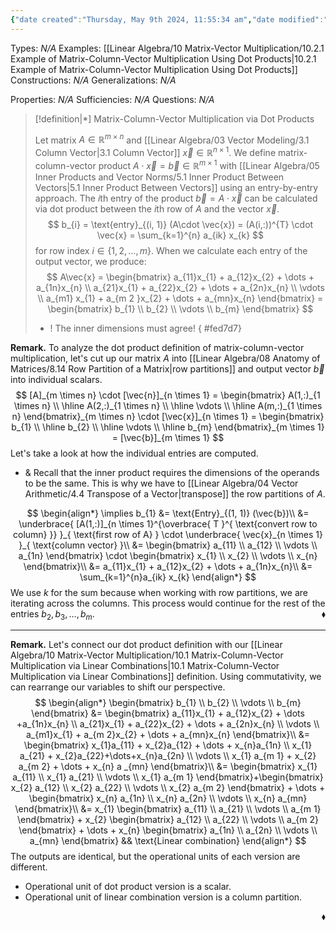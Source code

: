 ```yaml
---
{"date created":"Thursday, May 9th 2024, 11:55:34 am","date modified":"Wednesday, May 15th 2024, 5:07:01 pm","time spent":"48 min","tags":["Type/Definition","Topic/Linear_Algebra"],"links":"[[10 Matrix-Vector Multiplication]]","dg-publish":true,"permalink":"/linear-algebra/10-matrix-vector-multiplication/10-2-matrix-column-vector-multiplication-via-dot-products/","dgPassFrontmatter":true}
---
```


Types: *N/A*
Examples: [[Linear Algebra/10 Matrix-Vector Multiplication/10.2.1 Example of Matrix-Column-Vector Multiplication Using Dot Products\|10.2.1 Example of Matrix-Column-Vector Multiplication Using Dot Products]]
Constructions: *N/A*
Generalizations: *N/A*

Properties: *N/A*
Sufficiencies: *N/A*
Questions: *N/A*

> [!definition|*] Matrix-Column-Vector Multiplication via Dot Products
> 
> Let matrix $A \in \mathbb{R}^{m \times n}$ and [[Linear Algebra/03 Vector Modeling/3.1 Column Vector\|3.1 Column Vector]] $\vec{x} \in \mathbb{R}^{n \times 1}$. We define matrix-column-vector product $A \cdot \vec{x} = \vec{b} \in \mathbb{R}^{m \times 1}$ with [[Linear Algebra/05 Inner Products and Vector Norms/5.1 Inner Product Between Vectors\|5.1 Inner Product Between Vectors]] using an entry-by-entry approach. The $i$th entry of the product $\vec{b} = A\cdot \vec{x}$ can be calculated via dot product between the $i$th row of $A$ and the vector $\vec{x}$.
> $$
> b_{i} = \text{entry}_{(i, 1)} (A\cdot \vec{x}) = (A(i,:))^{T} \cdot \vec{x} = \sum_{k=1}^{n} a_{ik} x_{k}
> $$
> for row index $i \in \{ 1,2, \dots, m \}$. When we calculate each entry of the output vector, we produce:
> $$
> A\vec{x} = \begin{bmatrix}
> a_{11}x_{1} + a_{12}x_{2} + \dots + a_{1n}x_{n} \\
> a_{21}x_{1} + a_{22}x_{2} + \dots + a_{2n}x_{n} \\
> \vdots \\
> a_{m1} x_{1} + a_{m 2 }x_{2} + \dots + a_{mn}x_{n}
> \end{bmatrix} = \begin{bmatrix}
> b_{1} \\
> b_{2} \\
> \vdots \\
> b_{m}
> \end{bmatrix}
> $$
> - ! The inner dimensions must agree!
{ #fed7d7}


**Remark.** To analyze the dot product definition of matrix-column-vector multiplication, let's cut up our matrix $A$ into [[Linear Algebra/08 Anatomy of Matrices/8.14 Row Partition of a Matrix\|row partitions]] and output vector $\vec{b}$ into individual scalars.
$$
[A]_{m \times n} \cdot [\vec{n}]_{n \times 1} = \begin{bmatrix}
A(1,:)_{1 \times n} \\
\hline A(2,:)_{1 \times n} \\
\hline \vdots \\
\hline A(m,:)_{1 \times n}
\end{bmatrix}_{m \times n} \cdot [\vec{x}]_{n \times 1} = \begin{bmatrix}
b_{1} \\
\hline b_{2} \\
\hline \vdots \\
\hline b_{m}
\end{bmatrix}_{m \times 1} = [\vec{b}]_{m \times 1}
$$
Let's take a look at how the individual entries are computed. 
- & Recall that the inner product requires the dimensions of the operands to be the same. This is why we have to [[Linear Algebra/04 Vector Arithmetic/4.4 Transpose of a Vector\|transpose]] the row partitions of $A$.

$$
\begin{align*}
\implies b_{1} &= \text{Entry}_{(1, 1)} (\vec{b})\\
&= \underbrace{ [A(1,:)]_{n \times 1}^{\overbrace{ T }^{ \text{convert row to column} }} }_{ \text{first row of A} } \cdot \underbrace{ \vec{x}_{n \times 1} }_{ \text{column vector} }\\
&= \begin{bmatrix}
a_{11} \\
a_{12} \\
\vdots \\
a_{1n}
\end{bmatrix} \cdot \begin{bmatrix}
x_{1} \\
x_{2} \\
\vdots \\
x_{n}
\end{bmatrix}\\
&= a_{11}x_{1} + a_{12}x_{2} + \dots + a_{1n}x_{n}\\
&= \sum_{k=1}^{n}a_{ik} x_{k}
\end{align*}
$$
We use $k$ for the sum because when working with row partitions, we are iterating across the columns. This process would continue for the rest of the entries $b_{2}, b_{3}, \dots, b_{m}$.
 <span style='float:right;'>$\blacklozenge$</span>
 
---

**Remark.** Let's connect our dot product definition with our [[Linear Algebra/10 Matrix-Vector Multiplication/10.1 Matrix-Column-Vector Multiplication via Linear Combinations\|10.1 Matrix-Column-Vector Multiplication via Linear Combinations]] definition. Using commutativity, we can rearrange our variables to shift our perspective. 
$$
\begin{align*}
\begin{bmatrix}
b_{1} \\
b_{2} \\
\vdots \\
b_{m}
\end{bmatrix} &= \begin{bmatrix}
a_{11}x_{1} + a_{12}x_{2} + \dots +a_{1n}x_{n} \\
a_{21}x_{1} + a_{22}x_{2} + \dots + a_{2n}x_{n} \\
\vdots \\
a_{m1}x_{1} + a_{m 2}x_{2} + \dots + a_{mn}x_{n}
\end{bmatrix}\\
&= \begin{bmatrix}
x_{1}a_{11} + x_{2}a_{12} + \dots + x_{n}a_{1n} \\
x_{1} a_{21} + x_{2}a_{22}+\dots+x_{n}a_{2n} \\
\vdots \\
x_{1} a_{m 1} + x_{2} a_{m 2} + \dots + x_{n} a _{mn}
\end{bmatrix}\\
&= \begin{bmatrix}
x_{1} a_{11} \\
x_{1} a_{21} \\
\vdots \\
x_{1} a_{m 1}
\end{bmatrix}+\begin{bmatrix}
x_{2} a_{12} \\
x_{2} a_{22} \\
\vdots \\
x_{2} a_{m 2}
\end{bmatrix} + \dots + \begin{bmatrix}
x_{n} a_{1n}  \\
x_{n} a_{2n} \\
\vdots \\
x_{n} a_{mn}
\end{bmatrix}\\
&= x_{1} \begin{bmatrix}
a_{11} \\
a_{21} \\
\vdots \\
a_{m 1}
\end{bmatrix} + x_{2} \begin{bmatrix}
a_{12} \\
a_{22} \\
\vdots \\
a_{m 2}
\end{bmatrix} + \dots + x_{n} \begin{bmatrix}
a_{1n} \\
a_{2n} \\
\vdots \\
a_{mn}
\end{bmatrix} && \text{Linear combination}
\end{align*}
$$
 The outputs are identical, but the operational units of each version are different. 
 - Operational unit of dot product version is a scalar.
 - Operational unit of linear combination version is a column partition.

 <span style='float:right;'>$\blacklozenge$</span>